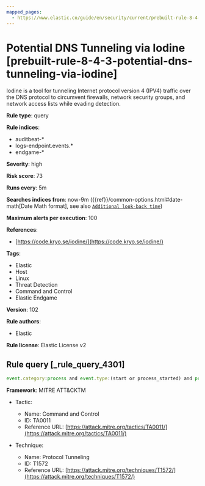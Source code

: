 ```yaml
---
mapped_pages:
  - https://www.elastic.co/guide/en/security/current/prebuilt-rule-8-4-3-potential-dns-tunneling-via-iodine.html
---
```


# Potential DNS Tunneling via Iodine [prebuilt-rule-8-4-3-potential-dns-tunneling-via-iodine]

Iodine is a tool for tunneling Internet protocol version 4 (IPV4) traffic over the DNS protocol to circumvent firewalls, network security groups, and network access lists while evading detection.

**Rule type**: query

**Rule indices**:

* auditbeat-*
* logs-endpoint.events.*
* endgame-*

**Severity**: high

**Risk score**: 73

**Runs every**: 5m

**Searches indices from**: now-9m ({{ref}}/common-options.html#date-math[Date Math format], see also [`Additional look-back time`](docs-content://solutions/security/detect-and-alert/create-detection-rule.md#rule-schedule))

**Maximum alerts per execution**: 100

**References**:

* [https://code.kryo.se/iodine/](https://code.kryo.se/iodine/)

**Tags**:

* Elastic
* Host
* Linux
* Threat Detection
* Command and Control
* Elastic Endgame

**Version**: 102

**Rule authors**:

* Elastic

**Rule license**: Elastic License v2

## Rule query [_rule_query_4301]

```js
event.category:process and event.type:(start or process_started) and process.name:(iodine or iodined)
```

**Framework**: MITRE ATT&CKTM

* Tactic:

    * Name: Command and Control
    * ID: TA0011
    * Reference URL: [https://attack.mitre.org/tactics/TA0011/](https://attack.mitre.org/tactics/TA0011/)

* Technique:

    * Name: Protocol Tunneling
    * ID: T1572
    * Reference URL: [https://attack.mitre.org/techniques/T1572/](https://attack.mitre.org/techniques/T1572/)



